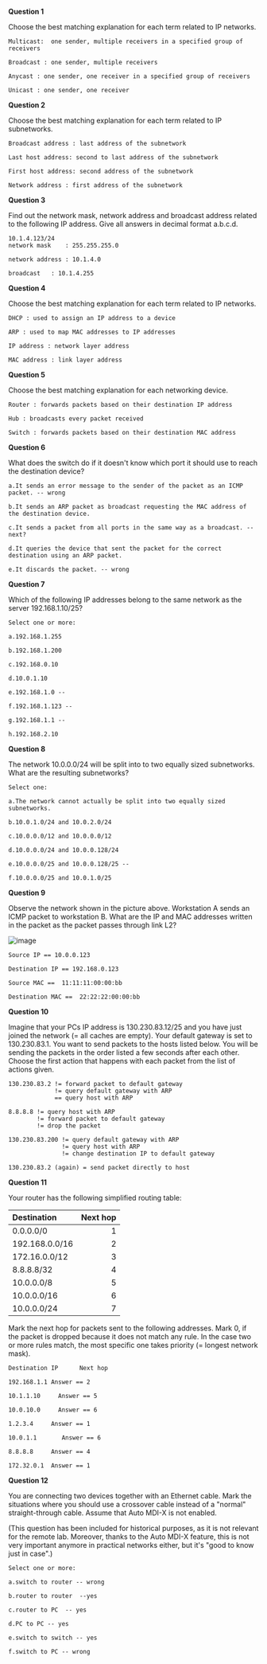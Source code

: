 **Question 1**  

Choose the best matching explanation for each term related to IP networks.
```
Multicast:  one sender, multiple receivers in a specified group of receivers
 
Broadcast : one sender, multiple receivers
 
Anycast : one sender, one receiver in a specified group of receivers
 
Unicast : one sender, one receiver
```

**Question 2**

Choose the best matching explanation for each term related to IP subnetworks.
```
Broadcast address : last address of the subnetwork
 
Last host address: second to last address of the subnetwork
 
First host address: second address of the subnetwork

Network address : first address of the subnetwork
``` 
 
**Question 3**

Find out the network mask, network address and broadcast address related to the following IP address. Give all answers in decimal format a.b.c.d.
```
10.1.4.123/24
network mask	: 255.255.255.0

network address	: 10.1.4.0

broadcast	: 10.1.4.255
```
 
**Question 4**

Choose the best matching explanation for each term related to IP networks.

```
DHCP : used to assign an IP address to a device
 
ARP : used to map MAC addresses to IP addresses
 
IP address : network layer address
 
MAC address : link layer address
``` 
  
**Question 5**  

Choose the best matching explanation for each networking device.
```
Router : forwards packets based on their destination IP address
 
Hub : broadcasts every packet received
 
Switch : forwards packets based on their destination MAC address
```

**Question 6**

What does the switch do if it doesn't know which port it should use to reach the destination device?

```
a.It sends an error message to the sender of the packet as an ICMP packet. -- wrong

b.It sends an ARP packet as broadcast requesting the MAC address of the destination device.

c.It sends a packet from all ports in the same way as a broadcast. -- next?

d.It queries the device that sent the packet for the correct destination using an ARP packet.

e.It discards the packet. -- wrong  
```

**Question 7**

Which of the following IP addresses belong to the same network as the server 192.168.1.10/25?
```
Select one or more:

a.192.168.1.255

b.192.168.1.200

c.192.168.0.10

d.10.0.1.10

e.192.168.1.0 --

f.192.168.1.123 --

g.192.168.1.1 --

h.192.168.2.10
```

**Question 8**

The network 10.0.0.0/24 will be split into to two equally sized subnetworks. What are the resulting subnetworks?
```
Select one:

a.The network cannot actually be split into two equally sized subnetworks.

b.10.0.1.0/24 and 10.0.2.0/24

c.10.0.0.0/12 and 10.0.0.0/12

d.10.0.0.0/24 and 10.0.0.128/24

e.10.0.0.0/25 and 10.0.0.128/25 --

f.10.0.0.0/25 and 10.0.1.0/25
```

**Question 9**  

Observe the network shown in the picture above. Workstation A sends an ICMP packet to workstation B. What are the IP and MAC addresses written in the packet as the packet passes through link L2?

![image](https://github.com/saugkim/2023summer_COM_NET_tuni/assets/25344978/29b9b06c-d1a6-4474-862c-57c13e32a15c)
```
Source IP == 10.0.0.123
 
Destination IP == 192.168.0.123
 
Source MAC ==  11:11:11:00:00:bb
 
Destination MAC ==  22:22:22:00:00:bb
```


**Question 10**

Imagine that your PCs IP address is 130.230.83.12/25 and you have just joined the network (= all caches are empty). Your default gateway is set to 130.230.83.1. You want to send packets to the hosts listed below. You will be sending the packets in the order listed a few seconds after each other. Choose the first action that happens with each packet from the list of actions given.

``` 
130.230.83.2 != forward packet to default gateway
             != query default gateway with ARP
             == query host with ARP 
  
8.8.8.8 != query host with ARP 
        != forward packet to default gateway
        != drop the packet
 
130.230.83.200 != query default gateway with ARP 
               != query host with ARP
               != change destination IP to default gateway
 
130.230.83.2 (again) = send packet directly to host
```

**Question 11**

Your router has the following simplified routing table:

|Destination	|Next hop|
|:-- | -:|
|0.0.0.0/0	|1|
|192.168.0.0/16  	|2|
|172.16.0.0/12|	3|
|8.8.8.8/32	|4|
|10.0.0.0/8	|5|
|10.0.0.0/16	|6|
|10.0.0.0/24	|7|


Mark the next hop for packets sent to the following addresses. Mark 0, if the packet is dropped because it does not match any rule. In the case two or more rules match, the most specific one takes priority (= longest network mask).

```
Destination IP  	Next hop

192.168.1.1	Answer == 2

10.1.1.10	  Answer == 5

10.0.10.0	  Answer == 6

1.2.3.4	    Answer == 1 

10.0.1.1	   Answer == 6

8.8.8.8	    Answer == 4

172.32.0.1	Answer == 1
```

 
**Question 12**

You are connecting two devices together with an Ethernet cable. Mark the situations where you should use a crossover cable instead of a "normal" straight-through cable. Assume that Auto MDI-X is not enabled.

(This question has been included for historical purposes, as it is not relevant for the remote lab. Moreover, thanks to the Auto MDI-X feature, this is not very important anymore in practical networks either, but it's "good to know just in case".)

```
Select one or more:

a.switch to router -- wrong

b.router to router  --yes
 
c.router to PC  -- yes

d.PC to PC -- yes

e.switch to switch -- yes

f.switch to PC -- wrong
```
